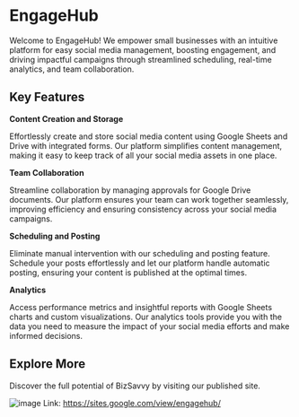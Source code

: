 # EngageHub
Welcome to EngageHub! We empower small businesses with an intuitive platform for easy social media management, boosting engagement, and driving impactful campaigns through streamlined scheduling, real-time analytics, and team collaboration.


## Key Features
**Content Creation and Storage**

Effortlessly create and store social media content using Google Sheets and Drive with integrated forms. Our platform simplifies content management, making it easy to keep track of all your social media assets in one place.


**Team Collaboration**

Streamline collaboration by managing approvals for Google Drive documents. Our platform ensures your team can work together seamlessly, improving efficiency and ensuring consistency across your social media campaigns.


**Scheduling and Posting**

Eliminate manual intervention with our scheduling and posting feature. Schedule your posts effortlessly and let our platform handle automatic posting, ensuring your content is published at the optimal times.


**Analytics**

Access performance metrics and insightful reports with Google Sheets charts and custom visualizations. Our analytics tools provide you with the data you need to measure the impact of your social media efforts and make informed decisions.


## Explore More
Discover the full potential of BizSavvy by visiting our published site.

![image](https://github.com/user-attachments/assets/c6226eb7-c6a5-4235-9b90-4fc492f67e56)
Link: https://sites.google.com/view/engagehub/

